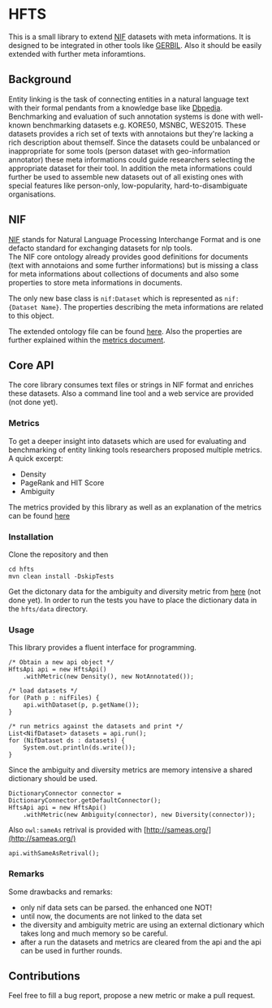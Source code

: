 # HFTS

This is a small library to extend [NIF](http://persistence.uni-leipzig.org/nlp2rdf)
datasets with meta informations. It is designed to be integrated in other tools
like [GERBIL](gerbil.aksw.org). Also it should be easily extended with further meta inforamtions. 

## Background

Entity linking is the task of connecting entities in a natural language text with their formal
pendants from a knowledge base like [Dbpedia](http://dbpedia.org). Benchmarking and evaluation of such annotation systems
is done with well-known benchmarking datasets e.g. KORE50, MSNBC, WES2015. These datasets
provides a rich set of texts with annotaions but they're lacking a rich description
about themself. Since the datasets could be unbalanced or inappropriate for some tools 
(person dataset with geo-information annotator) these meta informations could guide researchers selecting the appropriate
dataset for their tool. In addition the meta informations could further be used to assemble new datasets
out of all existing ones with special features like person-only, low-popularity, hard-to-disambiguate organisations.

## NIF

[NIF](http://persistence.uni-leipzig.org/nlp2rdf)
stands for Natural Language Processing Interchange Format and is one defacto
standard for exchanging datasets for nlp tools.  
The NIF core ontology already provides good definitions for documents (text with annotaions and some further informations)
but is missing a class for meta informations about collections of documents and also some
properties to store meta informations in documents.  

The only new base class is `nif:Dataset` which is represented as `nif:{Dataset Name}`.
The properties describing the meta informations are related to this object.

The extended ontology file can be found [here](https://github.com/santifa/hfts/blob/master/ont/nif-core-meta.owl).
Also the properties are further explained within the [metrics document](https://github.com/santifa/hfts/blob/master/Metrics.md).

## Core API

The core library consumes text files or strings in NIF format and
enriches these datasets. Also a command line tool and a web service are provided (not done yet).

### Metrics

To get a deeper insight into datasets which are used for evaluating and benchmarking of entity linking
tools researchers proposed multiple metrics. A quick excerpt:

* Density
* PageRank and HIT Score
* Ambiguity

The metrics provided by this library as well as an explanation of the metrics can be found [here](https://github.com/santifa/hfts/blob/master/Metrics.md)

### Installation

Clone the repository and then

    cd hfts
    mvn clean install -DskipTests
    
Get the dictonary data for the ambiguity and diversity metric from [here]() (not done yet).
In order to run the tests you have to place the dictionary data
in the `hfts/data` directory.

### Usage

This library provides a fluent interface for programming.

    /* Obtain a new api object */
    HftsApi api = new HftsApi()
        .withMetric(new Density(), new NotAnnotated());
    
    /* load datasets */
    for (Path p : nifFiles) {
        api.withDataset(p, p.getName());
    }
    
    /* run metrics against the datasets and print */
    List<NifDataset> datasets = api.run();
    for (NifDataset ds : datasets) {
        System.out.println(ds.write());
    }

Since the ambiguity and diversity metrics are memory intensive a shared
dictionary should be used.

    DictionaryConnector connector = DictionaryConnector.getDefaultConnector();
    HftsApi api = new HftsApi()
        .withMetric(new Ambiguity(connector), new Diversity(connector));
   
Also `owl:sameAs` retrival is provided with [http://sameas.org/](http://sameas.org/)

    api.withSameAsRetrival();
    

### Remarks

Some drawbacks and remarks:

* only nif data sets can be parsed. the enhanced one NOT!
* until now, the documents are not linked to the data set
* the diversity and ambiguity metric are using an external dictionary
 which takes long and much memory so be careful.
* after a run the datasets and metrics are cleared from the api and
 the api can be used in further rounds.

## Contributions

Feel free to fill a bug report, propose a new metric or 
make a pull request.
